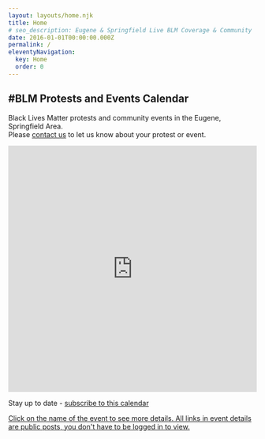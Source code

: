 ```yaml
---
layout: layouts/home.njk
title: Home
# seo_description: Eugene & Springfield Live BLM Coverage & Community
date: 2016-01-01T00:00:00.000Z
permalink: /
eleventyNavigation:
  key: Home
  order: 0
---
```



## #BLM Protests and Events Calendar
<p>Black Lives Matter protests and community events in the Eugene, Springfield Area.<br> Please <a href="/contact/">contact us</a> to let us know about your protest or event.</p>
<!-- <div id="calendar" class="fc fc-ltr fc-unthemed" style="margin: 16px 0 0 0;"></div> -->
<iframe src="https://calendar.google.com/calendar/embed?height=500&amp;wkst=1&amp;bgcolor=%23ffffff&amp;ctz=America%2FLos_Angeles&amp;src=b2htZGIyMHFxdmZrazlnajUzdGdpNzNzdGtAZ3JvdXAuY2FsZW5kYXIuZ29vZ2xlLmNvbQ&amp;color=%239E69AF&amp;showTitle=0&amp;showNav=0&amp;showDate=1&amp;mode=AGENDA&amp;showPrint=0&amp;showCalendars=0&amp;showTz=1&amp;showTabs=1" style="max-height: 50vh" width="100%" height="500px" frameborder="0" scrolling="no"></iframe>
<p>Stay up to date - <a href="https://calendar.google.com/calendar?cid=b2htZGIyMHFxdmZrazlnajUzdGdpNzNzdGtAZ3JvdXAuY2FsZW5kYXIuZ29vZ2xlLmNvbQ" target="_blank">subscribe to this calendar</p>
<div>Click on the name of the event to see more details. All links in event details are public posts, you don't have to be logged in to view.</div>
